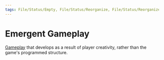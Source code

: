```yaml
---
tags: File/Status/Empty, File/Status/Reorganize, File/Status/Reorganize, File/Status/Recategorize, File/Status/Summarize, File/Status/Structuralize
---
```


# Emergent Gameplay

[Gameplay](https://en.wikipedia.org/wiki/Glossary_of_video_game_terms#gameplay) that develops as a result of player creativity, rather than the game's programmed structure.



